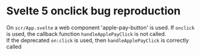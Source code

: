 # Svelte 5 onclick bug reproduction

On `scr/App.svelte` a web component 'apple-pay-button' is used. If `onclick` is used, the callback function `handleApplePayClick` is not called.<br>If the deprecated `on:click` is used, then `handleApplePayClick` is correctly called
